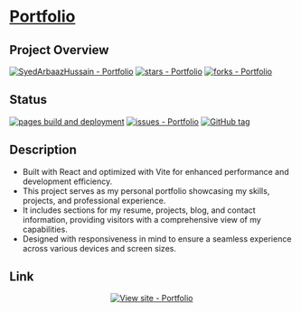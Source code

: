 # [Portfolio](https://syedarbaazhussain.github.io/Portfolio/)

## Project Overview

[![SyedArbaazHussain - Portfolio](https://img.shields.io/static/v1?label=SyedArbaazHussain&message=Portfolio&color=success&logo=github)](https://github.com/SyedArbaazHussain/Portfolio "Go to GitHub repo")
[![stars - Portfolio](https://img.shields.io/github/stars/SyedArbaazHussain/Portfolio?style=social)](https://github.com/SyedArbaazHussain/Portfolio)
[![forks - Portfolio](https://img.shields.io/github/forks/SyedArbaazHussain/Portfolio?style=social)](https://github.com/SyedArbaazHussain/Portfolio)

## Status

[![pages build and deployment](https://github.com/SyedArbaazHussain/Portfolio/workflows/pages%20build%20and%20deployment/badge.svg)](https://github.com/SyedArbaazHussain/Portfolio/actions?query=workflow:"pages+build+and+deployment") [![issues - Portfolio](https://img.shields.io/github/issues/SyedArbaazHussain/Portfolio)](https://github.com/SyedArbaazHussain/Portfolio/issues) [![GitHub tag](https://img.shields.io/github/tag/SyedArbaazHussain/Portfolio?include_prereleases=&sort=semver&color=success)](https://github.com/SyedArbaazHussain/Portfolio/releases/)

## Description
- Built with React and optimized with Vite for enhanced performance and development efficiency.
- This project serves as my personal portfolio showcasing my skills, projects, and professional experience.
- It includes sections for my resume, projects, blog, and contact information, providing visitors with a comprehensive view of my capabilities.
- Designed with responsiveness in mind to ensure a seamless experience across various devices and screen sizes.

## Link
<div align="center">
  
[![View site - Portfolio](https://img.shields.io/badge/View_site-GH_Pages-2ea44f?style=for-the-badge)](https://syedarbaazhussain.github.io/Portfolio/)

</div>
